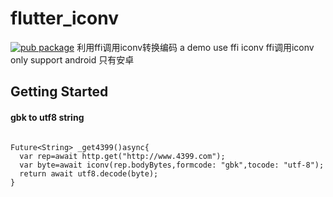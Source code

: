 # flutter_iconv
[![pub package](https://img.shields.io/pub/v/flutter_iconv.svg)](https://pub.dartlang.org/packages/flutter_iconv)
利用ffi调用iconv转换编码
a demo use ffi iconv ffi调用iconv
only support android 只有安卓
## Getting Started
#### gbk to utf8 string
```

Future<String> _get4399()async{
  var rep=await http.get("http://www.4399.com");
  var byte=await iconv(rep.bodyBytes,formcode: "gbk",tocode: "utf-8");
  return await utf8.decode(byte);
}
```

